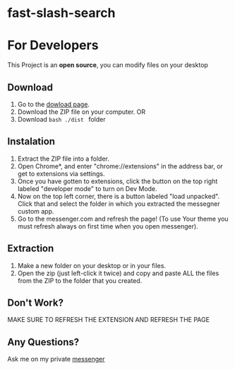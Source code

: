 # fast-slash-search

# For Developers 

This Project is an **open source**, you can modify files on your desktop

## Download 

1. Go to the [dowload page](https://www.facebook.com/).
2. Download the ZIP file on your computer.
 OR 
1. Download ```bash ./dist ``` folder

## Instalation

 1. Extract the ZIP file into a folder.
 2. Open Chrome*, and enter "chrome://extensions" in the address bar, or get to extensions via settings.
 3. Once you have gotten to extensions, click the button on the top right labeled "developer mode" to turn on Dev Mode.
 4. Now on the top left corner, there is a button labeled "load unpacked". Click that and select the folder in which you extracted the messegner custom app.
 5. Go to the messenger.com and refresh the page! (To use Your theme you must refresh always on first time when you open messenger).

## Extraction

 1. Make a new folder on your desktop or in your files.
 2. Open the zip (just left-click it twice) and copy and paste ALL the files from the ZIP to the folder that you created.

## Don't Work? 

MAKE SURE TO REFRESH THE EXTENSION AND REFRESH THE PAGE  

## Any Questions?

Ask me on my private [messenger](https://www.messenger.com/t/100005543894347)


